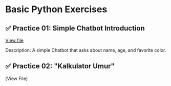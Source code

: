 # Basic Python Exercises

## ✅ Practice 01: Simple Chatbot Introduction
[View file](Simple_ChatBot_Introduction.py)

Description: A simple Chatbot that asks about name, age, and favorite color. 

## ✅ Practice 02: "Kalkulator Umur"
[View File] 
